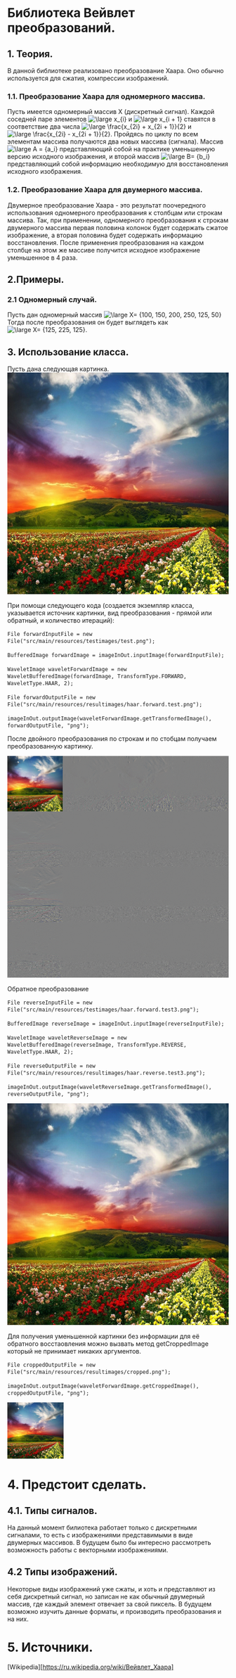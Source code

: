 # Библиотека Вейвлет преобразований.
## 1. Теория.

В данной библиотеке реализовано преобразование Хаара. Оно обычно используется для сжатия, компрессии изображений.

### 1.1. Преобразование Хаара для одномерного массива.
Пусть имеется одномерный массив X (дискретный сигнал). Каждой соседней паре элементов 
![\large x_{i}](https://render.githubusercontent.com/render/math?math=%5Clarge%20x_%7Bi%7D) и 
![\large x_{i + 1}](https://render.githubusercontent.com/render/math?math=%5Clarge%20x_%7Bi%20%2B%201%7D)
ставятся в соответствие два числа 
![\large \frac{x_{2i} + x_{2i + 1}}{2}](https://render.githubusercontent.com/render/math?math=%5Clarge%20%5Cfrac%7Bx_%7B2i%7D%20%2B%20x_%7B2i%20%2B%201%7D%7D%7B2%7D)
и 
![\large \frac{x_{2i} - x_{2i + 1}}{2}](https://render.githubusercontent.com/render/math?math=%5Clarge%20%5Cfrac%7Bx_%7B2i%7D%20-%20x_%7B2i%20%2B%201%7D%7D%7B2%7D).
Пройдясь по циклу по всем элементам массива получаются два новых массива (сигнала). Массив 
![\large A = \{a_i\}](https://render.githubusercontent.com/render/math?math=%5Clarge%20A%20%3D%20%5C%7Ba_i%5C%7D)
представляющий собой на практике уменьшенную версию исходного изображения, и второй массив
![\large B= \{b_i\}](https://render.githubusercontent.com/render/math?math=%5Clarge%20B%3D%20%5C%7Bb_i%5C%7D)
представляющий собой информацию необходимую для восстановления исходного изображения.

### 1.2. Преобразование Хаара для  двумерного массива.
Двумерное преобразование Хаара - это результат поочередного использования одномерного преобразования к столбцам или строкам массива. Так, при применении, одномерного преобразования к строкам двумерного массива первая половина колонок будет содержать сжатое изображение, а вторая половина будет содержать информацию восстановления.
После применения преобразования на каждом столбце на этом же массиве получится исходное изображение уменьшенное в 4 раза.

## 2.Примеры.
### 2.1 Одномерный случай.
Пусть дан одномерный массив
![\large X= \{100, 150, 200, 250, 125, 50\}](https://render.githubusercontent.com/render/math?math=%5Clarge%20X%3D%20%5C%7B100%2C%20150%2C%20200%2C%20250%2C%20125%2C%2050%5C%7D)
Тогда после преобразования он будет выглядеть как ![\large X= \{125,  225, 125\}](https://render.githubusercontent.com/render/math?math=%5Clarge%20X%3D%20%5C%7B125%2C%20%20225%2C%20125%5C%7D).

## 3. Использование класса.
Пусть дана следующая картинка. 
![Оригинал картинки][original_image]

[original_image]: https://github.com/ONeilN/WaveletImageConversion/blob/master/src/main/resources/testimages/test.png "Оригинал картинки"

При помощи следующего кода
(создается экземпляр класса, указывается источник картинки, вид преобразования - прямой или обратный, и количество итераций):
```
File forwardInputFile = new File("src/main/resources/testimages/test.png");

BufferedImage forwardImage = imageInOut.inputImage(forwardInputFile);

WaveletImage waveletForwardImage = new WaveletBufferedImage(forwardImage, TransformType.FORWARD, WaveletType.HAAR, 2);

File forwardOutputFile = new File("src/main/resources/resultimages/haar.forward.test.png");

imageInOut.outputImage(waveletForwardImage.getTransformedImage(), forwardOutputFile, "png");
```

После двойного преобразования по строкам и по стобцам получаем преобразованную картинку.

![Преобразованная картинка][transformed_image]

[transformed_image]: https://github.com/ONeilN/WaveletImageConversion/blob/master/src/main/resources/testimages/haar.test.png "Преобразованная картинка"

Обратное преобразование
```
File reverseInputFile = new File("src/main/resources/testimages/haar.forward.test3.png");

BufferedImage reverseImage = imageInOut.inputImage(reverseInputFile);

WaveletImage waveletReverseImage = new WaveletBufferedImage(reverseImage, TransformType.REVERSE, WaveletType.HAAR, 2);

File reverseOutputFile = new File("src/main/resources/resultimages/haar.reverse.test3.png");

imageInOut.outputImage(waveletReverseImage.getTransformedImage(), reverseOutputFile, "png");
```
![Преобразованная картинка][back_transformed_image]

[back_transformed_image]: https://github.com/ONeilN/WaveletImageConversion/blob/master/src/main/resources/testimages/haar.reverse.test.png "Преобразованная картинка"

Для получения уменьшенной картинки без информации для её обратного восстаовления можно вызвать метод getCroppedImage который не принимает никаких аргументов.
```
File croppedOutputFile = new File("src/main/resources/resultimages/cropped.png");

imageInOut.outputImage(waveletForwardImage.getCroppedImage(), croppedOutputFile, "png");

```
![Обрезанная картинка][cropped_image]

[cropped_image]: https://github.com/ONeilN/WaveletImageConversion/blob/master/src/main/resources/testimages/cropped.png "Обрезанная картинка"
# 4. Предстоит сделать.
## 4.1. Типы сигналов.
На данный момент билиотека работает только с дискретными сигналами, то есть с изображениями представимыми в виде двумерных массивов.
В будущем было бы интересно рассмотреть возможность работы с векторными изображениями.
## 4.2 Типы изображений.
Некоторые виды изображений уже сжаты, и хоть и представляют из себя дискретный сигнал, но записан не как обычный двумерный массив, где каждый элемент отвечает за свой пиксель. В будущем возможно изучить данные форматы, и производить преобразования и на них.
# 5. Источники.

[Wikipedia][https://ru.wikipedia.org/wiki/Вейвлет_Хаара]


